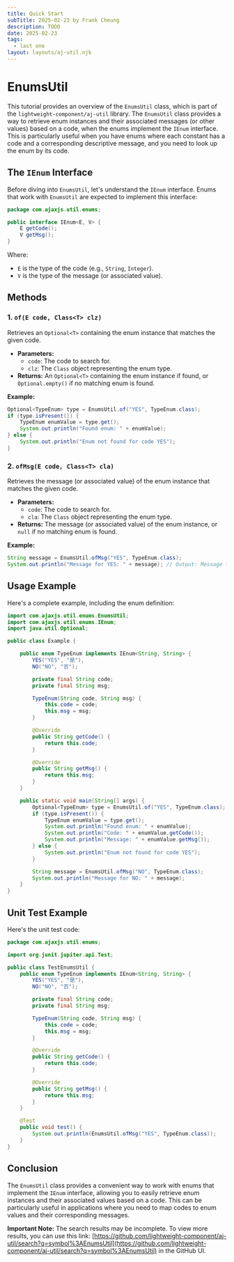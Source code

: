 ```yaml
---
title: Quick Start
subTitle: 2025-02-23 by Frank Cheung
description: TODO
date: 2025-02-23
tags:
  - last one
layout: layouts/aj-util.njk
---
```


# EnumsUtil

This tutorial provides an overview of the `EnumsUtil` class, which is part of the `lightweight-component/aj-util` library. The `EnumsUtil` class provides a way to retrieve enum instances and their associated messages (or
other values) based on a code, when the enums implement the `IEnum` interface. This is particularly useful when you have enums where each constant has a code and a corresponding descriptive message, and you need to look
up the enum by its code.

## The `IEnum` Interface

Before diving into `EnumsUtil`, let's understand the `IEnum` interface. Enums that work with `EnumsUtil` are expected to implement this interface:

```java
package com.ajaxjs.util.enums;

public interface IEnum<E, V> {
    E getCode();
    V getMsg();
}
```

Where:

* `E` is the type of the code (e.g., `String`, `Integer`).
* `V` is the type of the message (or associated value).

## Methods

### 1. `of(E code, Class<T> clz)`

Retrieves an `Optional<T>` containing the enum instance that matches the given code.

* **Parameters:**
    * `code`: The code to search for.
    * `clz`: The `Class` object representing the enum type.
* **Returns:** An `Optional<T>` containing the enum instance if found, or `Optional.empty()` if no matching enum is found.

**Example:**

```java
Optional<TypeEnum> type = EnumsUtil.of("YES", TypeEnum.class);
if (type.isPresent()) {
    TypeEnum enumValue = type.get();
    System.out.println("Found enum: " + enumValue);
} else {
    System.out.println("Enum not found for code YES");
}
```

### 2. `ofMsg(E code, Class<T> cla)`

Retrieves the message (or associated value) of the enum instance that matches the given code.

* **Parameters:**
    * `code`: The code to search for.
    * `cla`: The `Class` object representing the enum type.
* **Returns:** The message (or associated value) of the enum instance, or `null` if no matching enum is found.

**Example:**

```java
String message = EnumsUtil.ofMsg("YES", TypeEnum.class);
System.out.println("Message for YES: " + message); // Output: Message for YES: 是
```

## Usage Example

Here's a complete example, including the enum definition:

```java
import com.ajaxjs.util.enums.EnumsUtil;
import com.ajaxjs.util.enums.IEnum;
import java.util.Optional;

public class Example {

    public enum TypeEnum implements IEnum<String, String> {
        YES("YES", "是"),
        NO("NO", "否");

        private final String code;
        private final String msg;

        TypeEnum(String code, String msg) {
            this.code = code;
            this.msg = msg;
        }

        @Override
        public String getCode() {
            return this.code;
        }

        @Override
        public String getMsg() {
            return this.msg;
        }
    }

    public static void main(String[] args) {
        Optional<TypeEnum> type = EnumsUtil.of("YES", TypeEnum.class);
        if (type.isPresent()) {
            TypeEnum enumValue = type.get();
            System.out.println("Found enum: " + enumValue);
            System.out.println("Code: " + enumValue.getCode());
            System.out.println("Message: " + enumValue.getMsg());
        } else {
            System.out.println("Enum not found for code YES");
        }

        String message = EnumsUtil.ofMsg("NO", TypeEnum.class);
        System.out.println("Message for NO: " + message);
    }
}
```

## Unit Test Example

Here's the unit test code:

```java
package com.ajaxjs.util.enums;

import org.junit.jupiter.api.Test;

public class TestEnumsUtil {
    public enum TypeEnum implements IEnum<String, String> {
        YES("YES", "是"),
        NO("NO", "否");

        private final String code;
        private final String msg;

        TypeEnum(String code, String msg) {
            this.code = code;
            this.msg = msg;
        }

        @Override
        public String getCode() {
            return this.code;
        }

        @Override
        public String getMsg() {
            return this.msg;
        }
    }

    @Test
    public void test() {
        System.out.println(EnumsUtil.ofMsg("YES", TypeEnum.class));
    }
}
```

## Conclusion

The `EnumsUtil` class provides a convenient way to work with enums that implement the `IEnum` interface, allowing you to easily retrieve enum instances and their associated values based on a code. This can be
particularly useful in applications where you need to map codes to enum values and their corresponding messages.

**Important Note:** The search results may be incomplete. To view more results, you can use this
link: [https://github.com/lightweight-component/aj-util/search?q=symbol%3AEnumsUtil](https://github.com/lightweight-component/aj-util/search?q=symbol%3AEnumsUtil) in the GitHub UI.